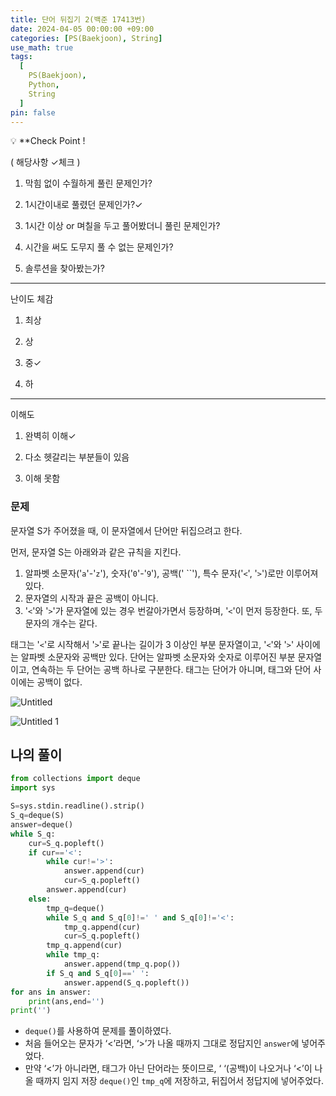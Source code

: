 ```yaml
---
title: 단어 뒤집기 2(백준 17413번)
date: 2024-04-05 00:00:00 +09:00
categories: [PS(Baekjoon), String]
use_math: true
tags:
  [
    PS(Baekjoon),
    Python,
    String
  ]
pin: false
---
```


💡 **Check Point !

( 해당사항 ✓체크 )

1. 막힘 없이 수월하게 풀린 문제인가? 

2. 1시간이내로 풀렸던 문제인가?✓

3. 1시간 이상 or 며칠을 두고 풀어봤더니 풀린 문제인가?

4. 시간을 써도 도무지 풀 수 없는 문제인가?

5. 솔루션을 찾아봤는가?

---

난이도 체감

1. 최상

2. 상

3. 중✓

4. 하

---

이해도

1. 완벽히 이해✓

2. 다소 헷갈리는 부분들이 있음

3. 이해 못함

### 문제

문자열 S가 주어졌을 때, 이 문자열에서 단어만 뒤집으려고 한다.

먼저, 문자열 S는 아래와과 같은 규칙을 지킨다.

1. 알파벳 소문자('`a`'-'`z`'), 숫자('`0`'-'`9`'), 공백(' ``'), 특수 문자('`<`', '`>`')로만 이루어져 있다.
2. 문자열의 시작과 끝은 공백이 아니다.
3. '`<`'와 '`>`'가 문자열에 있는 경우 번갈아가면서 등장하며, '`<`'이 먼저 등장한다. 또, 두 문자의 개수는 같다.

태그는 '`<`'로 시작해서 '`>`'로 끝나는 길이가 3 이상인 부분 문자열이고, '`<`'와 '`>`' 사이에는 알파벳 소문자와 공백만 있다. 단어는 알파벳 소문자와 숫자로 이루어진 부분 문자열이고, 연속하는 두 단어는 공백 하나로 구분한다. 태그는 단어가 아니며, 태그와 단어 사이에는 공백이 없다.

![Untitled](https://github.com/gihuni99/gihuni99.github.io/assets/90080065/b13b593d-e734-49d0-8642-4c982cf01f46)

![Untitled 1](https://github.com/gihuni99/gihuni99.github.io/assets/90080065/7ff56316-7671-4dfa-b905-7a5bd0fc5098)

## 나의 풀이

```python
from collections import deque
import sys

S=sys.stdin.readline().strip()
S_q=deque(S)
answer=deque()
while S_q:
    cur=S_q.popleft()
    if cur=='<':
        while cur!='>':
            answer.append(cur)
            cur=S_q.popleft()
        answer.append(cur)
    else:
        tmp_q=deque()
        while S_q and S_q[0]!=' ' and S_q[0]!='<':
            tmp_q.append(cur)
            cur=S_q.popleft()
        tmp_q.append(cur)
        while tmp_q:
            answer.append(tmp_q.pop())
        if S_q and S_q[0]==' ':
            answer.append(S_q.popleft())
for ans in answer:
    print(ans,end='')
print('')
```

- `deque()`를 사용하여 문제를 풀이하였다.
- 처음 들어오는 문자가 ‘<’라면, ‘>’가 나올 때까지 그대로 정답지인 `answer`에 넣어주었다.
- 만약 ‘<’가 아니라면, 태그가 아닌 단어라는 뜻이므로, ‘ ‘(공백)이 나오거나 ‘<’이 나올 때까지 임지 저장 `deque()`인 `tmp_q`에 저장하고, 뒤집어서 정답지에 넣어주었다.
